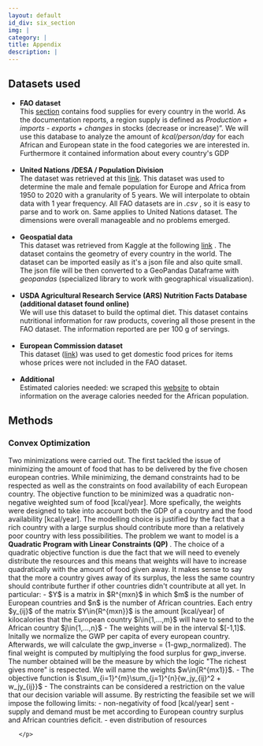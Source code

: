 ```yaml
---
layout: default
id_div: six_section
img: |
category: |
title: Appendix
description: |
---
```

<div class="row">
  <div class="col-sm-12 col-md-2"></div>
  <div class="col-sm-12 col-md-8">
   <p>
    <h2>Datasets used </h2>
   <ul>
     <li> <b>FAO dataset</b> <br>
This <a href="http://www.fao.org/faostat/en/#data" target="_blank">section</a>  contains food supplies for every country in the world. As the documentation reports, a region supply is defined as <i> Production + imports - exports + changes </i> in stocks (decrease or increase)”. We will use this database to analyze the amount of <i> kcal/person/day </i> for each African and European state in the food categories we are interested in. Furthermore it contained information about every country's GDP</li>
     <br>
     <li> <b>United Nations /DESA / Population Division</b> <br>
The dataset was retrieved at this <a href="https://population.un.org/wpp/" target="_blank">link</a>. This dataset was used to determine the male and female population for Europe and Africa from 1950 to 2020 with a granularity of 5 years. We will interpolate to obtain data with 1 year frequency. All FAO datasets are in <i> .csv </i>, so it is easy to parse and to work on. Same applies to United Nations dataset. The dimensions were overall manageable and no problems emerged.</li>
     <br>
     <li> <b>Geospatial data </b><br>
This dataset was retrieved from Kaggle at the following <a href="https://www.kaggle.com/worldbank/world-development-indicators" target="_blank">link</a> . The dataset contains the geometry of every country in the world. The dataset can be imported easily as it's a json file and also quite small. The json file will be then converted to a GeoPandas Dataframe with <i> geopandas </i> (specialized library to work with geographical visualization).</li>
     <br>
      <li> <b>USDA Agricultural Research Service (ARS) Nutrition Facts Database (additional dataset found online) </b> <br>
      We will use this dataset to build the optimal diet. This dataset contains nutritional information for raw products, covering all those present in the FAO dataset. The information reported are per 100 g of servings.</li>
     <br>
     <li> <b>European Commission dataset</b> <br>
       This dataset (<a href="https://ec.europa.eu/info/food-farming-fisheries/farming/facts-and-figures/markets/prices/price-monitoring-sector/eu-prices-selected-representative-products_en"  target="_blank">link</a>) was used to get domestic food prices for items whose prices were not included in the FAO dataset.
     </li>
     <br>
       <li> <b> Additional </b><br>     
Estimated calories needed: we scraped this <a href="https://health.gov/dietaryguidelines/2015/guidelines/appendix-2/" target="_blank">website</a> to obtain information on the average calories needed for the African population. </li>
    </ul>
    </p>
  </div>
  <div class="col-sm-12 col-md-2"></div>
</div>

<div class="row">
  <div class="col-sm-12 col-md-2"></div>
  <div class="col-sm-12 col-md-8">
   <p>
    <h2>Methods </h2>
    <h3>Convex Optimization  </h3>
    Two minimizations were carried out. The first tackled the issue of minimizing the amount of food that has to be delivered by the five chosen european contries. While minimizing, the demand constraints had to be respected as well as the constraints on food availability of each European country. The objective function to be minimized was a quadratic non-negative weighted sum of food [kcal/year]. More spefically, the weights were designed to take into account both the GDP of a country and the food availability [kcal/year]. The modelling choice is justified by the fact that a rich country with a large surplus should contribute more than a relatively poor country with less possibilities. The problem we want to model is a <b> Quadratic Program with Linear Constraints (QP) </b>. The choice of a quadratic objective function is due the fact that we will need to evenely distribute the resources and this means that weights will have to increase quadratically with the amount of food given away. It makes sense to say that the more a country gives away of its surplus, the less the same country should contribute further if other countries didn't countribute at all yet.
    In particular:
- $Y$ is a matrix in $R^{mxn}$ in which $m$ is the number of European countries and $n$ is the number of African countries. Each entry $y_{ij}$ of the matrix $Y\in{R^{mxn}}$ is the amount [kcal/year] of kilocalories that the European country $i\in{1,...,m}$ will have to send to the African country $j\in{1,...,n}$
- The weights will be in the interval $[-1,1]$. Initally we normalize the GWP per capita of every european country. Afterwards, we will calculate the gwp_inverse = (1-gwp_normalized). The final weight is computed by multiplying the food surplus for gwp_inverse. The number obtained will be the measure by which the logic "The richest gives more" is respected. We will name the weights $w\in{R^{mx1}}$.
- The objective function is $\sum_{i=1}^{m}\sum_{j=1}^{n}{w_jy_{ij}^2 + w_jy_{ij}}$
- The constraints can be considered a restriction on the value that our decision variable will assume. By restricting the feasibile set we will impose the following limits: 
  - non-negativity of food [kcal/year] sent
  - supply and demand must be met according to European country surplus and African countries deficit.
  - even distribution of resources

       </p>
  </div>
  <div class="col-sm-12 col-md-2"></div>
</div>


<script>
$(document).ready(function() {

  $("#six_section").removeClass("content-section-b");
  $("#six_section").addClass("content-section-black");
});

</script>
